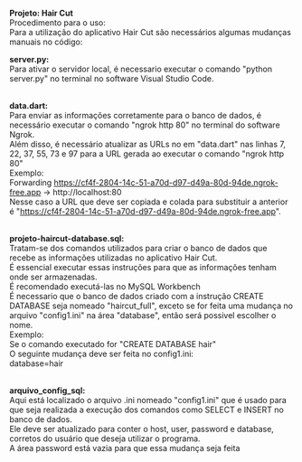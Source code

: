 <b>Projeto: Hair Cut</b> <br/>
Procedimento para o uso: <br/>
Para a utilização do aplicativo Hair Cut são necessários algumas mudanças manuais no código:  <br/>

<b>server.py:</b> <br/>
Para ativar o servidor local, é necessario executar o comando "python server.py" no terminal no software Visual Studio Code. <br/>
<br/>

<b>data.dart:</b> <br/>
Para enviar as informações corretamente para o banco de dados, é necessário executar o comando "ngrok http 80" no terminal do software Ngrok. <br/>
Além disso, é necessário atualizar as URLs no em "data.dart" nas linhas 7, 22, 37, 55, 73 e 97 para a URL gerada ao executar o comando "ngrok http 80"<br/>
Exemplo: <br/>
Forwarding                    https://cf4f-2804-14c-51-a70d-d97-d49a-80d-94de.ngrok-free.app -> http://localhost:80 <br/>
Nesse caso a URL que deve ser copiada e colada para substituir a anterior é "https://cf4f-2804-14c-51-a70d-d97-d49a-80d-94de.ngrok-free.app". <br/>
<br/>

<b>projeto-haircut-database.sql:</b> <br/>
Tratam-se dos comandos utilizados para criar o banco de dados que recebe as informações utilizadas no aplicativo Hair Cut. <br/>
É essencial executar essas instruções para que as informações tenham onde ser armazenadas. <br/>
É recomendado executá-las no MySQL Workbench <br/>
É necessario que o banco de dados criado com a instrução CREATE DATABASE seja nomeado "haircut_full", exceto se for feita uma mudança no arquivo "config1.ini" na área "database", então será possivel escolher o nome. <br/>
Exemplo: <br/>
Se o comando executado for "CREATE DATABASE hair"<br/>
O seguinte mudança deve ser feita no config1.ini: <br/>
database=hair <br/>
<br/>

<b>arquivo_config_sql:</b><br/>
Aqui está localizado o arquivo .ini nomeado "config1.ini" que é usado para que seja realizada a execução dos comandos como SELECT e INSERT no banco de dados.<br/>
Ele deve ser atualizado para conter o host, user, password e database, corretos do usuário que deseja utilizar o programa. <br/>
A área password está vazia para que essa mudança seja feita<br/>
<br/>



